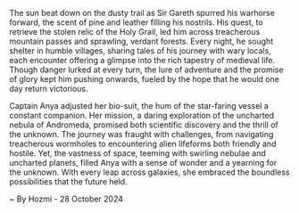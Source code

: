 
The sun beat down on the dusty trail as Sir Gareth spurred his warhorse forward, the scent of pine and leather filling his nostrils. His quest, to retrieve the stolen relic of the Holy Grail, led him across treacherous mountain passes and sprawling, verdant forests. Every night, he sought shelter in humble villages, sharing tales of his journey with wary locals, each encounter offering a glimpse into the rich tapestry of medieval life. Though danger lurked at every turn, the lure of adventure and the promise of glory kept him pushing onwards, fueled by the hope that he would one day return victorious.

Captain Anya adjusted her bio-suit, the hum of the star-faring vessel a constant companion. Her mission, a daring exploration of the uncharted nebula of Andromeda, promised both scientific discovery and the thrill of the unknown. The journey was fraught with challenges, from navigating treacherous wormholes to encountering alien lifeforms both friendly and hostile. Yet, the vastness of space, teeming with swirling nebulae and uncharted planets, filled Anya with a sense of wonder and a yearning for the unknown. With every leap across galaxies, she embraced the boundless possibilities that the future held. 

~ By Hozmi - 28 October 2024
